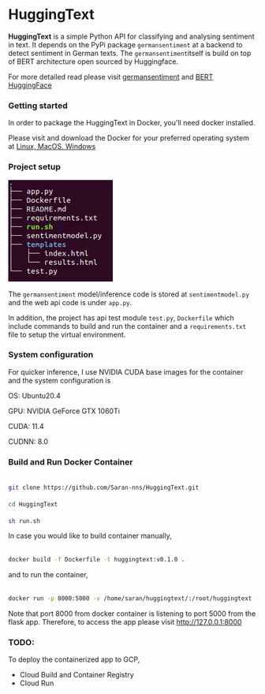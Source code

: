 # HuggingText

**HuggingText** is a simple Python API for classifying and analysing sentiment in text. It depends on the PyPi package `germansentiment` at a backend to detect sentiment in German texts. The `germansentiment`itself is build on top of BERT architecture open sourced by Huggingface. 

For more detailed read please visit [germansentiment](https://pypi.org/project/germansentiment/) and [BERT HuggingFace](https://huggingface.co/transformers/model_doc/bert.html)     

### Getting started

In order to package the HuggingText in Docker, you'll need docker installed.

Please visit and download the Docker for your preferred operating system at [Linux, MacOS, Windows](https://docs.docker.com/get-started/)

### Project setup

![HUggingText directory tree](./imgs/tree.png)

The `germansentiment` model/inference code is stored at `sentimentmodel.py` and the web api code is under `app.py`.

In addition, the project has api test module `test.py`, `Dockerfile` which include commands to build and run the container and a `requirements.txt` file to setup the virtual environment.

### System configuration

For quicker inference, I use NVIDIA CUDA base images for the container and the system configuration is

OS: Ubuntu20.4

GPU: NVIDIA GeForce GTX 1060Ti

CUDA: 11.4

CUDNN: 8.0

### Build and Run Docker Container
```sh

git clone https://github.com/Saran-nns/HuggingText.git

cd HuggingText

sh run.sh
```

In case you would like to build container manually,

```sh

docker build -f Dockerfile -t huggingtext:v0.1.0 .

```
and to run the container,

```sh

docker run -p 8000:5000 -v /home/saran/huggingtext/:/root/huggingtext -ti huggingtext:v0.1.0 /bin/bash -c "cd /root/huggingtext/ && source activate huggingtext && python app.py" 

``` 
Note that port 8000 from docker container is listening to port 5000 from the flask app. Therefore, to access the app please visit http://127.0.0.1:8000

### TODO:

To deploy the containerized app to GCP,
  - Cloud Build and Container Registry
  - Cloud Run
